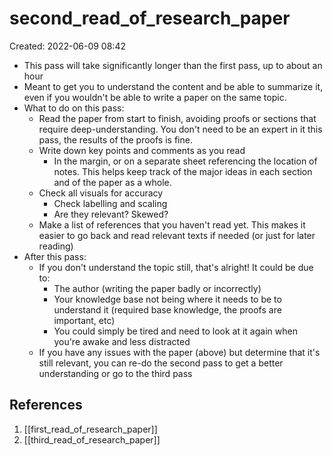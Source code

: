 # second_read_of_research_paper
Created: 2022-06-09 08:42

- This pass will take significantly longer than the first pass, up to about an hour
- Meant to get you to understand the content and be able to summarize it, even if you wouldn't be able to write a paper on the same topic.
- What to do on this pass:
	- Read the paper from start to finish, avoiding proofs or sections that require deep-understanding. You don't need to be an expert in it this pass, the results of the proofs is fine.
	- Write down key points and comments as you read
		- In the margin, or on a separate sheet referencing the location of notes. This helps keep track of the major ideas in each section and of the paper as a whole.
	- Check all visuals for accuracy
		- Check labelling and scaling
		- Are they relevant? Skewed?
	- Make a list of references that you haven't read yet. This makes it easier to go back and read relevant texts if needed (or just for later reading)
- After this pass:
	- If you don't understand the topic still, that's alright! It could be due to: 
		- The author (writing the paper badly or incorrectly)
		- Your knowledge base not being where it needs to be to understand it (required base knowledge, the proofs are important, etc)
		- You could simply be tired and need to look at it again when you're awake and less distracted
	- If you have any issues with the paper (above) but determine that it's still relevant, you can re-do the second pass to get a better understanding or go to the third pass

## References
1. [[first_read_of_research_paper]]
3. [[third_read_of_research_paper]]

